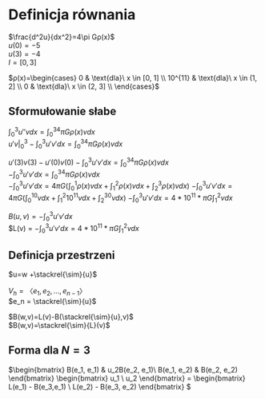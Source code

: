 # Definicja równania

$\frac{d^2u}{dx^2}=4\pi Gρ(x)$  
$u(0)=-5$  
$u(3)=-4$  
$I=[0,3]$

$ρ(x)=\begin{cases}
0 & \text{dla}\ x \in [0, 1] \\
10^{11} & \text{dla}\ x \in (1, 2] \\
0 & \text{dla}\ x \in (2, 3] \\
\end{cases}$

## Sformułowanie słabe

$\int_0^3u''vdx = \int_0^34\pi Gρ(x)vdx$  
$u'v|_0^3 - \int_0^3u'v'dx = \int_0^34\pi Gρ(x)vdx$  

$u'(3)v(3) - u'(0)v(0) - \int_0^3u'v'dx = \int_0^34\pi Gρ(x)vdx$  
$-\int_0^3u'v'dx = \int_0^34\pi Gρ(x)vdx$  
$-\int_0^3u'v'dx = 4\pi G(\int_0^1ρ(x)vdx + \int_1^2ρ(x)vdx + \int_2^3ρ(x)vdx)$
$-\int_0^3u'v'dx = 4\pi G(\int_0^10vdx + \int_1^2 10^{11} vdx + \int_2^30vdx)$
$-\int_0^3u'v'dx = 4*10^{11}*\pi G \int_1^2 vdx$

$B(u, v) = -\int_0^3u'v'dx$  
$L(v) = $-\int_0^3u'v'dx = 4*10^{11}*\pi G \int_1^2 vdx$

## Definicja przestrzeni

$u=w +\stackrel{\sim}{u}$

$V_h =〈e_1, e_2, ..., e_{n-1}〉$  
$e_n = \stackrel{\sim}{u}$

$B(w,v)=L(v)-B(\stackrel{\sim}{u},v)$  
$B(w,v)=\stackrel{\sim}{L}(v)$

## Forma dla $N=3$

$\begin{bmatrix}
B(e_1, e_1) & u_2B(e_2, e_1)\\
B(e_1, e_2) & B(e_2, e_2)
\end{bmatrix}
\begin{bmatrix}
u_1 \\
u_2
\end{bmatrix} =
\begin{bmatrix}
L(e_1) - B(e_3,e_1) \\
L(e_2)  - B(e_3, e_2)
\end{bmatrix}
$